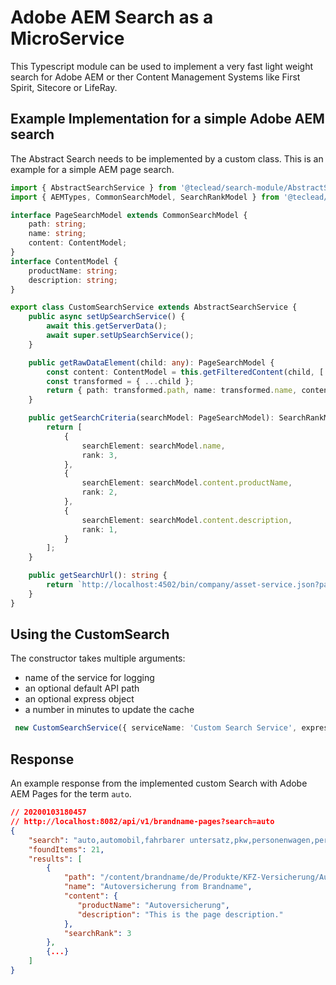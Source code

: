 # Adobe AEM Search as a MicroService
This Typescript module can be used to implement a very fast light weight search for Adobe AEM or ther Content Management Systems like First Spirit, Sitecore or LifeRay.



## Example Implementation for a simple Adobe AEM search
The Abstract Search needs to be implemented by a custom class. This is an example for a simple AEM page search.

```ts
import { AbstractSearchService } from '@teclead/search-module/AbstractSearch.service';
import { AEMTypes, CommonSearchModel, SearchRankModel } from '@teclead/search-module/models';

interface PageSearchModel extends CommonSearchModel {
    path: string;
    name: string;
    content: ContentModel;
}
interface ContentModel {
    productName: string;
    description: string;
}

export class CustomSearchService extends AbstractSearchService {
    public async setUpSearchService() {
        await this.getServerData();
        await super.setUpSearchService();
    }

    public getRawDataElement(child: any): PageSearchModel {
        const content: ContentModel = this.getFilteredContent(child, ['productName', 'description']);
        const transformed = { ...child };
        return { path: transformed.path, name: transformed.name, content };
    }

    public getSearchCriteria(searchModel: PageSearchModel): SearchRankModel[] {
        return [
            {
                searchElement: searchModel.name,
                rank: 3,
            },
            {
                searchElement: searchModel.content.productName,
                rank: 2,
            },
            {
                searchElement: searchModel.content.description,
                rank: 1,
            }
        ];
    }

    public getSearchUrl(): string {
        return `http://localhost:4502/bin/company/asset-service.json?path=${path}&type=${AEMTypes.Page}`;
    }
}
```

## Using the CustomSearch
The constructor takes multiple arguments:
- name of the service for logging
- an optional default API path
- an optional express object
- a number in minutes to update the cache

```ts
 new CustomSearchService({ serviceName: 'Custom Search Service', express: { apiPath: '/api/v1/search', app }, cacheTime: 5 })
 ```

## Response
An example response from the implemented custom Search with Adobe AEM Pages for the term `auto`.

```json
// 20200103180457
// http://localhost:8082/api/v1/brandname-pages?search=auto
{
    "search": "auto,automobil,fahrbarer untersatz,pkw,personenwagen,personenkraftwagen,motorwagen,blechbüchse,wagen",
    "foundItems": 21,
    "results": [
        {
            "path": "/content/brandname/de/Produkte/KFZ-Versicherung/Autoversicherung",
            "name": "Autoversicherung from Brandname",
            "content": {
               "productName": "Autoversicherung",
               "description": "This is the page description."
            },
            "searchRank": 3
        },
        {...}
    ]
}
```



